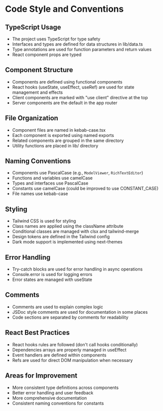 # Code Style and Conventions

## TypeScript Usage
- The project uses TypeScript for type safety
- Interfaces and types are defined for data structures in lib/data.ts
- Type annotations are used for function parameters and return values
- React component props are typed

## Component Structure
- Components are defined using functional components
- React hooks (useState, useEffect, useRef) are used for state management and effects
- Client components are marked with "use client" directive at the top
- Server components are the default in the app router

## File Organization
- Component files are named in kebab-case.tsx
- Each component is exported using named exports
- Related components are grouped in the same directory
- Utility functions are placed in lib/ directory

## Naming Conventions
- Components use PascalCase (e.g., `ModelViewer`, `RichTextEditor`)
- Functions and variables use camelCase
- Types and interfaces use PascalCase
- Constants use camelCase (could be improved to use CONSTANT_CASE)
- File names use kebab-case

## Styling
- Tailwind CSS is used for styling
- Class names are applied using the className attribute
- Conditional classes are managed with clsx and tailwind-merge
- Design tokens are defined in the Tailwind config
- Dark mode support is implemented using next-themes

## Error Handling
- Try-catch blocks are used for error handling in async operations
- Console.error is used for logging errors
- Error states are managed with useState

## Comments
- Comments are used to explain complex logic
- JSDoc style comments are used for documentation in some places
- Code sections are separated by comments for readability

## React Best Practices
- React hooks rules are followed (don't call hooks conditionally)
- Dependencies arrays are properly managed in useEffect
- Event handlers are defined within components
- Refs are used for direct DOM manipulation when necessary

## Areas for Improvement
- More consistent type definitions across components
- Better error handling and user feedback
- More comprehensive documentation
- Consistent naming conventions for constants